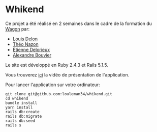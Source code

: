 # Whikend

Ce projet a été réalisé en 2 semaines dans le cadre de la formation du [Wagon](https://www.lewagon.com/) par:

* [Louis Delon](https://github.com/louleman34)
* [Théo Nazon](https://github.com/theolal)
* [Etienne Delorieux](https://github.com/EtienneDelorieux)
* [Alexandre Bouvier](https://github.com/alexandrebk)

Le site est développé en Ruby 2.4.3 et Rails 5.1.5.

Vous trouverez [ici](https://www.youtube.com/watch?v=XGrov3ChC2Q&feature=youtu.be&t=38m27s) la vidéo de présentation de l'application.

Pour lancer l'application sur votre ordinateur:

```
git clone git@github.com:louleman34/whikend.git
cd whikend
bundle install
yarn install
rails db:create
rails db:migrate
rails db:seed
rails s
```

